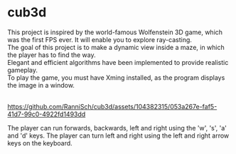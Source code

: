 # cub3d
This project is inspired by the world-famous Wolfenstein 3D game, which was the first FPS ever. It will enable you to explore ray-casting. <br>
The goal of this project is to make a dynamic view inside a maze, in which the player has to find the way. <br>
Elegant and efficient algorithms have been implemented to provide realistic gameplay. <br> 
To play the game, you must have Xming installed, as the program displays the image in a window. <br> <br>


https://github.com/RanniSch/cub3d/assets/104382315/053a267e-faf5-41d7-99c0-4922fd1493dd


The player can run forwards, backwards, left and right using the 'w', 's', 'a' and 'd' keys. The player can turn left and right using the left and right arrow keys on the keyboard.
